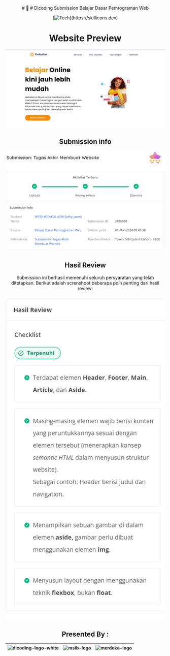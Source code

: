 <div align="center">
  # 📝
# Dicoding Submission Belajar Dasar Pemrograman Web

[![Tech](https://skillicons.dev/icons?i=,html,css,js,)](https://skillicons.dev)

# Website Preview
![main](Screnshoot/Kelasku.png)


## Submission info

![main](Screnshoot/submission-info-1.png)

## Hasil Review

Submission ini berhasil memenuhi seluruh persyaratan yang telah ditetapkan. Berikut adalah screnshoot beberapa poin penting dari hasil review:

![main](Screnshoot/submission-info-2.png)


## Presented By :

| <img src="https://i.ibb.co/xGPVFJD/dicoding-logo-white.png" height="50" alt="dicoding-logo-white" border="0"> | <img src="https://i.ibb.co/0j74xkz/msib-logo.png" height="150" alt="msib-logo" border="0"> | <img src="https://i.ibb.co/LRVcmvB/merdeka-logo.png" height="100" alt="merdeka-logo" border="0"> |
| ------------------------------------------------------------------------------------------------------------- | ------------------------------------------------------------------------------------------ | ------------------------------------------------------------------------------------------------ |

  </div>
